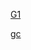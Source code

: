 
[G1](https://www.oracle.com/technetwork/tutorials/tutorials-1876574.html)

[gc](https://docs.oracle.com/javase/9/gctuning/factors-affecting-garbage-collection-performance.htm#JSGCT-GUID-B0BFEFCB-F045-4105-BFA4-C97DE81DAC5B)
